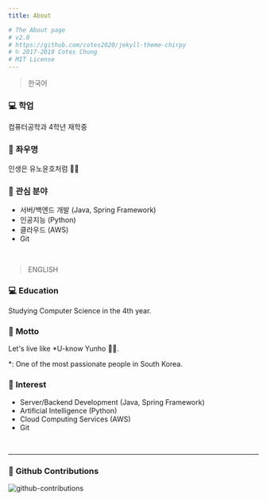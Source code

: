 ```yaml
---
title: About

# The About page
# v2.0
# https://github.com/cotes2020/jekyll-theme-chirpy
# © 2017-2019 Cotes Chung
# MIT License
---
```


<!-- > **Note**: Add Markdown syntax content to file `tabs/about.md` and it will show up on this page. -->

> 한국어

### 💻 **학업**
컴퓨터공학과 4학년 재학중

### 💪 **좌우명**
인생은 유노윤호처럼 👩‍💻

### 🎈 **관심 분야**
- 서버/백엔드 개발 (Java, Spring Framework)
- 인공지능 (Python)
- 클라우드 (AWS)
- Git

<br/>

> ENGLISH

### 💻 **Education**
Studying Computer Science in the 4th year.

### 💪 **Motto**
Let's live like *U-know Yunho 👩‍💻.

*: One of the most passionate people in South Korea.

### 🎈 **Interest**
- Server/Backend Development (Java, Spring Framework)
- Artificial Intelligence (Python)
- Cloud Computing Services (AWS)
- Git

<br/>
<hr/>

### 🌻 **Github Contributions**
![github-contributions](https://ghchart.rshah.org/da-nyee)
